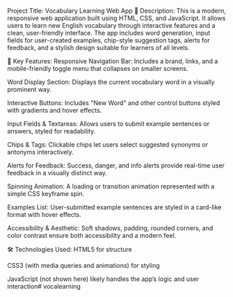 Project Title: Vocabulary Learning Web App 📌 Description: This is a modern, responsive web application built using HTML, CSS, and JavaScript. It allows users to learn new English vocabulary through interactive features and a clean, user-friendly interface. The app includes word generation, input fields for user-created examples, chip-style suggestion tags, alerts for feedback, and a stylish design suitable for learners of all levels.

🧩 Key Features: Responsive Navigation Bar: Includes a brand, links, and a mobile-friendly toggle menu that collapses on smaller screens.

Word Display Section: Displays the current vocabulary word in a visually prominent way.

Interactive Buttons: Includes "New Word" and other control buttons styled with gradients and hover effects.

Input Fields & Textareas: Allows users to submit example sentences or answers, styled for readability.

Chips & Tags: Clickable chips let users select suggested synonyms or antonyms interactively.

Alerts for Feedback: Success, danger, and info alerts provide real-time user feedback in a visually distinct way.

Spinning Animation: A loading or transition animation represented with a simple CSS keyframe spin.

Examples List: User-submitted example sentences are styled in a card-like format with hover effects.

Accessibility & Aesthetic: Soft shadows, padding, rounded corners, and color contrast ensure both accessibility and a modern feel.

🛠️ Technologies Used: HTML5 for structure

CSS3 (with media queries and animations) for styling

JavaScript (not shown here) likely handles the app’s logic and user interaction# vocalearning

